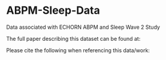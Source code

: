 # ABPM-Sleep-Data
Data associated with ECHORN ABPM and Sleep Wave 2 Study

The full paper describing this dataset can be found at:
<to appear>
  
Please cite the following when referencing this data/work:
<to appear>
